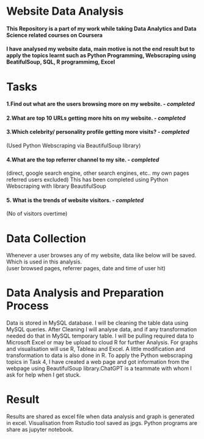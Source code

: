 # Website Data Analysis
#### This Repository is a part of my work while taking Data Analytics and Data Science related courses on Coursera
#### I have analysed my website data, main motive is not the end result but to apply the topics learnt such as Python Programming, Webscraping using BeatifulSoup, SQL, R programmimg, Excel
# Tasks  
#### 1.Find out what are the users browsing more on my website. - ***completed***
#### 2.What are top 10 URLs getting more hits on my website. - ***completed***
#### 3.Which celebrity/ personality profile getting more visits? - ***completed***  
(Used Python Webscraping via BeautifulSoup library)  
#### 4.What are the top referrer channel to my site. - ***completed*** 
(direct, google search engine, other search engines, etc.. my own pages referred users excluded) 
This has been completed using Python Webscraping with library BeautifulSoup
#### 5. What is the trends of website visitors. - ***completed***
(No of visitors overtime)  
  
# Data Collection
Whenever a user browses any of my website, data like below will be saved. Which is used in this analysis.  
(user browsed pages, referrer pages, date and time of user hit)  

# Data Analysis and Preparation Process  
Data is stored in MySQL database. I will be cleaning the table data using MySQL queries. After Cleaning I will analyse data, and if any transformation needed do that in MySQL temporary table. I will be pulling required data to Microsoft Excel or may be upload to cloud R for further Analysis. For graphs and visualisation will use R, Tableau and Excel. A little modification and transformation to data is also done in R. 
To apply the Python webscraping topics in Task 4, I have created a web page and got information from the webpage using BeautifulSoup library.ChatGPT is a teammate with whom I ask for help when I get stuck. 
  
# Result   
Results are shared as excel file when data analysis and graph is generated in excel. Visualisation from Rstudio tool saved as jpgs. Python programs are share as jupyter notebook.
